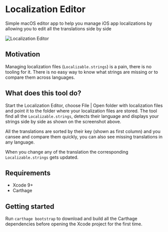 # Localization Editor
Simple macOS editor app to help you manage iOS app localizations by allowing you to edit all the translations side by side

![Localization Editor](https://github.com/igorkulman/iOSLocalizationEditor/raw/master/editor.png)

## Motivation

Managing localization files (`Localizable.strings`) is a pain, there is no tooling for it. There is no easy way to know what strings are missing or to compare them across languages. 

## What does this tool do?

Start the Localization Editor, choose File | Open folder with localization files and point it to the folder where your localization files are stored. The tool find all the `Localizable.strings`, detects their language and displays your strings side by side as shown on the screenshot above. 

All the translations are sorted by their key (shown as first column) and you cansee and compare them quickly, you can also see missing translations in any language. 

When you change any of the translation the corresponding `Localizable.strings` gets updated.

## Requirements

- Xcode 9+
- Carthage

## Getting started

Run `carthage bootstrap` to download and build all the Carthage dependencies before opening the Xcode project for the first time.
